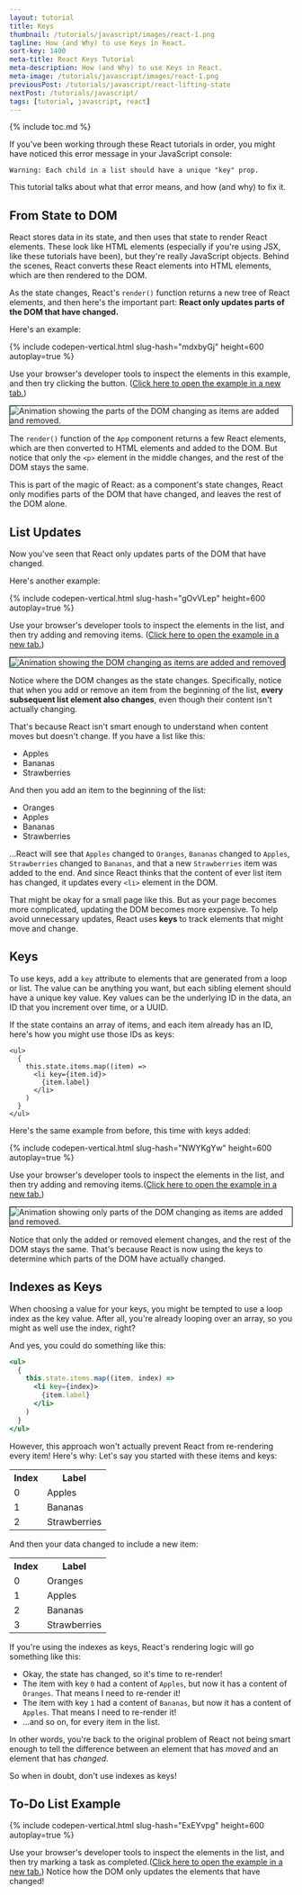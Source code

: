 ```yaml
---
layout: tutorial
title: Keys
thumbnail: /tutorials/javascript/images/react-1.png
tagline: How (and Why) to use Keys in React.
sort-key: 1400
meta-title: React Keys Tutorial
meta-description: How (and Why) to use Keys in React.
meta-image: /tutorials/javascript/images/react-1.png
previousPost: /tutorials/javascript/react-lifting-state
nextPost: /tutorials/javascript/
tags: [tutorial, javascript, react]
---
```


{% include toc.md %}

If you've been working through these React tutorials in order, you might have noticed this error message in your JavaScript console:

```error
Warning: Each child in a list should have a unique "key" prop.
```

This tutorial talks about what that error means, and how (and why) to fix it.

## From State to DOM

React stores data in its state, and then uses that state to render React elements. These look like HTML elements (especially if you're using JSX, like these tutorials have been), but they're really JavaScript objects. Behind the scenes, React converts these React elements into HTML elements, which are then rendered to the DOM.

As the state changes, React's `render()` function returns a new tree of React elements, and then here's the important part: **React only updates parts of the DOM that have changed.**

Here's an example:

{% include codepen-vertical.html slug-hash="mdxbyGj" height=600 autoplay=true %}

Use your browser's developer tools to inspect the elements in this example, and then try clicking the button. (<a href="https://codepen.io/KevinWorkman/live/mdxbyGj" target="_blank">Click here to open the example in a new tab.</a>)

<img alt="Animation showing the parts of the DOM changing as items are added and removed." src="/tutorials/javascript/images/react-keys-1.gif" style="border: thin solid black;" />

The `render()` function of the `App` component returns a few React elements, which are then converted to HTML elements and added to the DOM. But notice that only the `<p>` element in the middle changes, and the rest of the DOM stays the same.

This is part of the magic of React: as a component's state changes, React only modifies parts of the DOM that have changed, and leaves the rest of the DOM alone.

## List Updates

Now you've seen that React only updates parts of the DOM that have changed.

Here's another example:

{% include codepen-vertical.html slug-hash="gOvVLep" height=600 autoplay=true %}

Use your browser's developer tools to inspect the elements in the list, and then try adding and removing items. (<a href="https://codepen.io/KevinWorkman/live/gOvVLep" target="_blank">Click here to open the example in a new tab.</a>)

<img alt="Animation showing the DOM changing as items are added and removed" src="/tutorials/javascript/images/react-keys-2.gif" style="border: thin solid black;" />

Notice where the DOM changes as the state changes. Specifically, notice that when you add or remove an item from the beginning of the list, **every subsequent list element also changes**, even though their content isn't actually changing.

That's because React isn't smart enough to understand when content moves but doesn't change. If you have a list like this:

- Apples
- Bananas
- Strawberries

And then you add an item to the beginning of the list:

- Oranges
- Apples
- Bananas
- Strawberries

...React will see that `Apples` changed to `Oranges`, `Bananas` changed to `Apples`, `Strawberries` changed to `Bananas`, and that a new `Strawberries` item was added to the end. And since React thinks that the content of ever list item has changed, it updates every `<li>` element in the DOM.

That might be okay for a small page like this. But as your page becomes more complicated, updating the DOM becomes more expensive. To help avoid unnecessary updates, React uses **keys** to track elements that might move and change.

## Keys

To use keys, add a `key` attribute to elements that are generated from a loop or list. The value can be anything you want, but each sibling element should have a unique key value. Key values can be the underlying ID in the data, an ID that you increment over time, or a UUID.

If the state contains an array of items, and each item already has an ID, here's how you might use those IDs as keys:

```JSX
<ul>
  {
    this.state.items.map((item) =>
      <li key={item.id}>
        {item.label}
      </li>
    )
  }
</ul>
```

Here's the same example from before, this time with keys added:

{% include codepen-vertical.html slug-hash="NWYKgYw" height=600 autoplay=true %}

Use your browser's developer tools to inspect the elements in the list, and then try adding and removing items.(<a href="https://codepen.io/KevinWorkman/live/NWYKgYw" target="_blank">Click here to open the example in a new tab.</a>)

<img alt="Animation showing only parts of the DOM changing as items are added and removed." src="/tutorials/javascript/images/react-keys-3.gif" style="border: thin solid black;" />

Notice that only the added or removed element changes, and the rest of the DOM stays the same. That's because React is now using the keys to determine which parts of the DOM have actually changed.

## Indexes as Keys

When choosing a value for your keys, you might be tempted to use a loop index as the key value. After all, you're already looping over an array, so you might as well use the index, right?

And yes, you could do something like this:

```jsx
<ul>
  {
    this.state.items.map((item, index) =>
      <li key={index}>
        {item.label}
      </li>
    )
  }
</ul>
```

However, this approach won't actually prevent React from re-rendering every item! Here's why: Let's say you started with these items and keys:

<table>
  <tr>
    <th>Index</th>
    <th>Label</th>
  </tr>
  <tr>
    <td>0</td>
    <td>Apples</td>
  </tr>
  <tr>
    <td>1</td>
    <td>Bananas</td>
  </tr>
  <tr>
    <td>2</td>
    <td>Strawberries</td>
  </tr>
</table>

And then your data changed to include a new item:

<table>
  <tr>
    <th>Index</th>
    <th>Label</th>
  </tr>
  <tr>
    <td>0</td>
    <td>Oranges</td>
  </tr>
  <tr>
    <td>1</td>
    <td>Apples</td>
  </tr>
  <tr>
    <td>2</td>
    <td>Bananas</td>
  </tr>
  <tr>
    <td>3</td>
    <td>Strawberries</td>
  </tr>
</table>

If you're using the indexes as keys, React's rendering logic will go something like this:

- Okay, the state has changed, so it's time to re-render!
- The item with key `0` had a content of `Apples`, but now it has a content of `Oranges`. That means I need to re-render it!
- The item with key `1` had a content of `Bananas`, but now it has a content of `Apples`. That means I need to re-render it!
- ...and so on, for every item in the list.

In other words, you're back to the original problem of React not being smart enough to tell the difference between an element that has *moved* and an element that has *changed*.

So when in doubt, don't use indexes as keys!

## To-Do List Example

{% include codepen-vertical.html slug-hash="ExEYvpg" height=600 autoplay=true %}

Use your browser's developer tools to inspect the elements in the list, and then try marking a task as completed.(<a href="https://codepen.io/KevinWorkman/live/ExEYvpg" target="_blank">Click here to open the example in a new tab.</a>) Notice how the DOM only updates the elements that have changed!
